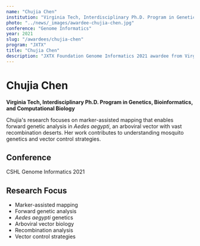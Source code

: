 ```yaml
---
name: "Chujia Chen"
institution: "Virginia Tech, Interdisciplinary Ph.D. Program in Genetics, Bioinformatics, and Computational Biology"
photo: "../news/_images/awardee-chujia-chen.jpg"
conference: "Genome Informatics"
year: 2021
slug: "/awardees/chujia-chen"
program: "JXTX"
title: "Chujia Chen"
description: "JXTX Foundation Genome Informatics 2021 awardee from Virginia Tech"
---
```


# Chujia Chen

**Virginia Tech, Interdisciplinary Ph.D. Program in Genetics, Bioinformatics, and Computational Biology**

Chujia's research focuses on marker-assisted mapping that enables forward genetic analysis in *Aedes aegypti*, an arboviral vector with vast recombination deserts. Her work contributes to understanding mosquito genetics and vector control strategies.

## Conference
CSHL Genome Informatics 2021

## Research Focus
- Marker-assisted mapping
- Forward genetic analysis
- *Aedes aegypti* genetics
- Arboviral vector biology
- Recombination analysis
- Vector control strategies